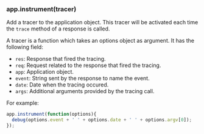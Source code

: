 <h3 id='app.instrument'>app.instrument(tracer)</h3>

Add a tracer to the application object. This tracer will be activated each time
the `trace` method of a response is called.

A tracer is a function which takes an options object as argument. It has the
following field:

* `res`: Response that fired the tracing.
* `req`: Request related to the response that fired the tracing.
* `app`: Application object.
* `event`: String sent by the response to name the event.
* `date`: Date when the tracing occured.
* `args`: Additional arguments provided by the tracing call.

For example:

```js
app.instrument(function(options){
  debug(options.event + ' ' + options.date + ' ' + options.argv[0]);
});
```
